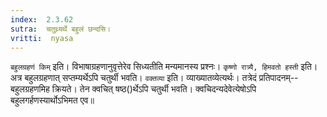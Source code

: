 ```yaml
---
index:  2.3.62
sutra:  चतुथ्र्यर्थे बहुलं छन्दसि।
vritti:  nyasa
---
```


`बहुलग्रहणं किम्` इति। विभाषाग्रहणानुवृत्तेरेव सिध्यतीति मन्यमानस्य प्रश्नः। `कृष्णो रात्र्यै, हिमवतो हस्ती` इति। अत्र बहुलग्रहणात् सप्तम्यर्थेऽपि चतुर्थी भवति। `वक्तव्या` इति। व्याख्यातव्येत्यर्थः। तत्रेदं प्रतिपादनम्-- बहुलग्रहणमिह क्रियते। तेन क्वचित् षष्ठ()र्थेऽपि चतुर्थी भवति। क्वचिदन्यदेवेत्येषोऽपि बहुलगर्हणस्यार्थोऽभिमत एव॥
